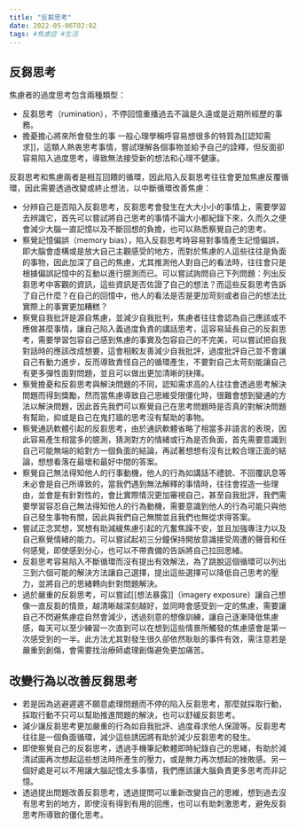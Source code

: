 ```yaml
---
title: "反芻思考"
date: 2022-05-06T02:02
tags: #焦慮症 #生活 
---
```

## 反芻思考
焦慮者的過度思考包含兩種類型：
- 反芻思考（rumination），不停回憶重播過去不論是久遠或是近期所經歷的事務。
- 擔憂擔心將來所會發生的事
一般心理學稱呼容易想很多的特質為[[認知需求]]，這類人熱衷思考事情，嘗試理解各個事物並給予自己的詮釋，但反面卻容易陷入過度思考，導致無法接受新的想法和心理不健康。

反芻思考和焦慮兩者是相互回饋的循環，因此陷入反芻思考往往會更加焦慮反覆循環，因此需要透過改變或終止想法，以中斷循環改善焦慮：
- 分辨自己是否陷入反芻思考，反芻思考會發生在大大小小的事情上，需要學習去辨識它，首先可以嘗試將自己思考的事情不論大小都紀錄下來，久而久之便會減少大腦一直記憶以及不斷回想的負擔，也可以熟悉察覺自己的思考。
- 察覺記憶偏誤（memory bias），陷入反芻思考時容易對事情產生記憶偏誤，即大腦會虛構或是放大自己主觀感受的地方，而對於焦慮的人這些往往是負面的事物，因此加深了自己的焦慮，尤其推測他人對自己的看法時，往往會只是根據偏誤記憶中的互動以進行臆測而已。可以嘗試詢問自己下列問題：列出反芻思考中客觀的資訊，這些資訊是否佐證了自己的想法？而這些反芻思考告訴了自己什麼？在自己的回憶中，他人的看法是否是更加苛刻或者自己的想法比實際上的事實更加糟糕？
- 察覺自我批評是源自焦慮，並減少自我批判，焦慮者往往會認為自己應該或不應做甚麼事情，讓自己陷入義過度負責的講話思考，這容易延長自己的反芻思考，需要學習包容自己感到焦慮的事實及包容自己的不完美，可以嘗試把自我對話時的應該改成想要，這會相較友善減少自我批評，過度批評自己並不會讓自己有動力進步，反而導致責怪自己的循環產生，不要對自己太苛刻能讓自己有更多彈性面對問題，並且可以做出更加清晰的抉擇。
- 察覺擔憂和反芻思考與解決問題的不同，認知需求高的人往往會透過思考解決問題而得到獎勵，然而當焦慮導致自己思維受限僵化時，很難會想到變通的方法以解決問題，因此首先我們可以察覺自己在思考問題時是否真的對解決問題有幫助，抑或是自己在鬼打牆的思考沒有幫助的事物。
- 察覺通訊軟體引起的反芻思考，由於通訊軟體省略了相當多非語言的表現，因此容易產生相當多的臆測，猜測對方的情緒或行為是否負面，首先需要意識到自己可能無端的給對方一個負面的結論，再試著想想有沒有比較合理正面的結論，想想看落在最壞和最好中間的答案。
- 察覺自己無法得知他人的行事動機，他人的行為如講話不禮貌、不回覆訊息等未必會是自己所導致的，當我們遇到無法解釋的事情時，往往會捏造一些理由，並會是有針對性的，會比實際情況更加審視自己，甚至自我批評，我們需要學習容忍自己無法得知他人的行為動機，需要意識到他人的行為可能只與他自己發生事物有關，因此與我們自己無關並且我們也無從求得答案。
- 嘗試正念冥想，冥想有助減緩焦慮引起的亢奮焦躁不安，並且加強專注力以及自己察覺情緒的能力。可以嘗試起初三分鐘保持開放意識接受周遭的聲音和任何感覺，即使感到分心，也可以不帶責備的告訴將自己拉回思緒。
- 反芻思考容易陷入不斷循環而沒有提出有效解法，為了跳脫這個循環可以列出三到六個可能的解決方法讓自己選擇，提出這些選擇可以降低自己思考的壓力，並將自己的思緒轉向針對問題解決。
- 過於嚴重的反芻思考，可以嘗試[[想法暴露]]（imagery exposure）讓自己想像一直反芻的情景，越清晰越深刻越好，並同時會感受到一定的焦慮，需要讓自己不閃避焦慮症自然會減少，透過刻意的想像訓練，讓自己逐漸降低焦慮感，每天可以至少練習一次直到可以在想到這些情景所觸發的焦慮感會是第一次感受到的一半。此方法尤其對發生很久卻依然耿耿的事件有效，需注意若是嚴重到創傷，會需要找治療師處理創傷避免更加痛苦。

 ## 改變行為以改善反芻思考
- 若是因為逃避遲遲不願意處理問題而不停的陷入反芻思考，那麼就採取行動，採取行動不只可以幫助推進問題的解決，也可以舒緩反芻思考。
- 減少讓反芻思考更加嚴重的行為如自我批評、過度尋求他人保證等。反芻思考往往是一個負面循環，減少這些誘因將有助於減少反芻思考的發生。
- 即使察覺自己的反芻思考，透過手機筆記軟體即時紀錄自己的思緒，有助於減清試圖再次想起這些想法時所產生的壓力，或是無力再次想起的挫敗感。另一個好處是可以不用讓大腦記憶太多事情，我們應該讓大腦負責更多思考而非記憶。
- 透過提出問題改善反芻思考，透過提問可以重新改變自己的思維，想到過去沒有思考到的地方，即使沒有得到有用的回應，也可以有助刺激思考，避免反芻思考所導致的僵化思考。
